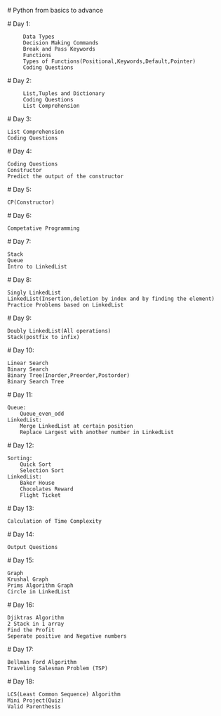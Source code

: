 
﻿# Python from basics to advance
 
﻿# Day 1:
 
         Data Types
         Decision Making Commands
         Break and Pass Keywords
         Functions
         Types of Functions(Positional,Keywords,Default,Pointer)
         Coding Questions
				 
﻿# Day 2:
 
         List,Tuples and Dictionary
         Coding Questions
         List Comprehension
	 
﻿# Day 3:
 
	List Comprehension
	Coding Questions

﻿# Day 4:
 
 	Coding Questions
	Constructor
	Predict the output of the constructor	
	
﻿# Day 5:
 
 	CP(Constructor)
 
﻿# Day 6:
 
 	Competative Programming
 
﻿# Day 7:
 
 	Stack
	Queue
	Intro to LinkedList
 
﻿# Day 8:
 
 	Singly LinkedList
	LinkedList(Insertion,deletion by index and by finding the element)
	Practice Problems based on LinkedList
	
﻿# Day 9:
 
 	Doubly LinkedList(All operations)
	Stack(postfix to infix)
	
﻿# Day 10:
 
 	Linear Search
	Binary Search
	Binary Tree(Inorder,Preorder,Postorder)
	Binary Search Tree
	
﻿# Day 11:
 	
	Queue:
		Queue_even_odd
	LinkedList:
		Merge LinkedList at certain position
		Replace Largest with another number in LinkedList
 
﻿# Day 12:

 	Sorting:
		Quick Sort
		Selection Sort
	LinkedList:
		Baker House
		Chocolates Reward
		Flight Ticket 
 
﻿# Day 13:
 
 	Calculation of Time Complexity
 
﻿# Day 14:
 
 	Output Questions
	
﻿# Day 15:
 
 	Graph
	Krushal Graph
	Prims Algorithm Graph
	Circle in LinkedList
 
﻿# Day 16:

 	Djiktras Algorithm
	2 Stack in 1 array
 	Find the Profit
	Seperate positive and Negative numbers

﻿# Day 17:

 	Bellman Ford Algorithm
  	Traveling Salesman Problem (TSP)

﻿# Day 18:

 	LCS(Least Common Sequence) Algorithm
  	Mini Project(Quiz)
   	Valid Parenthesis 
